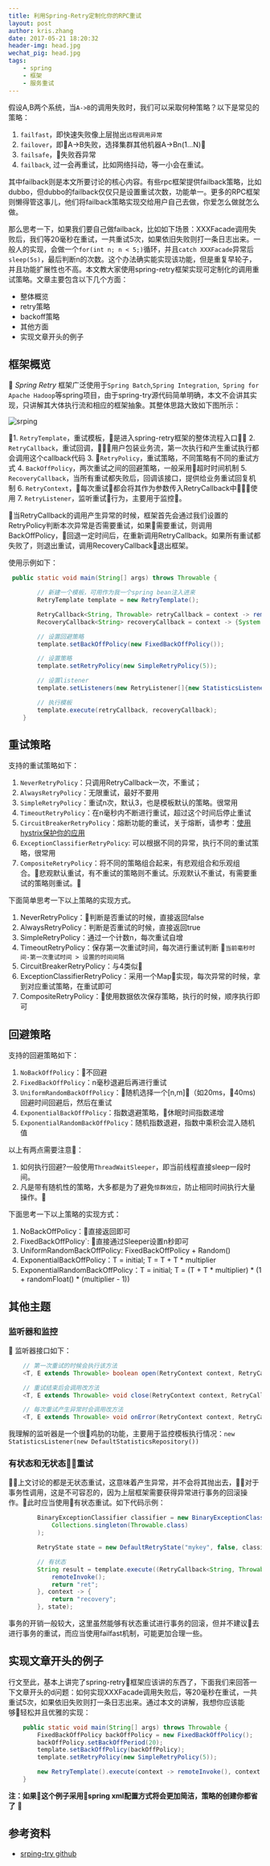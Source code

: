 ```yaml
---
title: 利用Spring-Retry定制化你的RPC重试
layout: post
author: kris.zhang
date: 2017-05-21 18:20:32
header-img: head.jpg
wechat_pig: head.jpg
tags:
    - spring
    - 框架
    - 服务重试
---
```


假设A,B两个系统，当`A->B`的调用失败时，我们可以采取何种策略？以下是常见的策略：

1. `failfast`，即快速失败像上层抛出`远程调用异常`
2. `failover`，即A->B失败，选择集群其他机器A->Bn(1...N)
3. `failsafe`，失败吞异常
4. `failback`, 过一会再重试，比如网络抖动，等一小会在重试。

其中failback则是本文所要讨论的核心内容。有些rpc框架提供failback策略，比如dubbo，但dubbo的failback仅仅只是设置重试次数，功能单一。更多的RPC框架则懒得管这事儿，他们将failback策略实现交给用户自己去做，你爱怎么做就怎么做。

那么思考一下，如果我们要自己做failback，比如如下场景：XXXFacade调用失败后，我们等20毫秒在重试，一共重试5次，如果依旧失败则打一条日志出来。一般人的实现，会做一个`for(int n; n < 5;)`循环，并且`catch XXXFacade`异常后`sleep(5s)`，最后判断n的次数。这个办法确实能实现该功能，但是重复早轮子，并且功能扩展性也不高。本文教大家使用spring-retry框架实现可定制化的调用重试策略。文章主要包含以下几个方面：

- 整体概览
- retry策略
- backoff策略
- 其他方面
- 实现文章开头的例子

## 框架概览
 
*Spring Retry* 框架广泛使用于`Spring Batch`,`Spring Integration`,` Spring for Apache Hadoop`等spring项目，由于spring-try源代码简单明确，本文不会讲其实现，只讲解其大体执行流和相应的框架抽象。其整体思路大致如下图所示：

![srping](spring-retry/spring-retry.png)

1. `RetryTemplate`，重试模板，是进入spring-retry框架的整体流程入口
2. `RetryCallback`，重试回调，用户包装业务流，第一次执行和产生重试执行都会调用这个callback代码
3. `RetryPolicy`，重试策略，不同策略有不同的重试方式
4. `BackOffPolicy`，两次重试之间的回避策略，一般采用超时时间机制
5. `RecoveryCallback`，当所有重试都失败后，回调该接口，提供给业务重试回复机制
6. `RetryContext`，每次重试都会将其作为参数传入RetryCallback中使用
7. `RetryListener`，监听重试行为，主要用于监控。

当RetryCallback的调用产生异常的时候，框架首先会通过我们设置的RetryPolicy判断本次异常是否需要重试，如果需要重试，则调用BackOffPolicy，回退一定时间后，在重新调用RetryCallback。如果所有重试都失败了，则退出重试，调用RecoveryCallback退出框架。

使用示例如下：

```java
 public static void main(String[] args) throws Throwable {

        // 新建一个模板，可用作为我一个spring bean注入进来
        RetryTemplate template = new RetryTemplate();

        RetryCallback<String, Throwable> retryCallback = context -> remoteInvoke();
        RecoveryCallback<String> recoveryCallback = context -> {System.out.println("recovery"); return "recovery";};

        // 设置回避策略
        template.setBackOffPolicy(new FixedBackOffPolicy());

        // 设置策略
        template.setRetryPolicy(new SimpleRetryPolicy(5));

        // 设置listener
        template.setListeners(new RetryListener[]{new StatisticsListener(new DefaultStatisticsRepository())});

        // 执行模板
        template.execute(retryCallback, recoveryCallback);
    }
```

## 重试策略

支持的重试策略如下：

1. `NeverRetryPolicy`：只调用RetryCallback一次，不重试；
2. `AlwaysRetryPolicy`：无限重试，最好不要用
3. `SimpleRetryPolicy`：重试n次，默认3，也是模板默认的策略。很常用
4. `TimeoutRetryPolicy`：在n毫秒内不断进行重试，超过这个时间后停止重试
5. `CircuitBreakerRetryPolicy`：熔断功能的重试，关于熔断，请参考：[使用hystrix保护你的应用](http://kriszhang.com/hystrix_defend_your_webapp/)
6. `ExceptionClassifierRetryPolicy`: 可以根据不同的异常，执行不同的重试策略，很常用
7. `CompositeRetryPolicy`：将不同的策略组合起来，有悲观组合和乐观组合。悲观默认重试，有不重试的策略则不重试。乐观默认不重试，有需要重试的策略则重试。

下面简单思考一下以上策略的实现方式。

1. NeverRetryPolicy：判断是否重试的时候，直接返回false
2. AlwaysRetryPolicy：判断是否重试的时候，直接返回true
3. SimpleRetryPolicy：通过一个计数n，每次重试自增
4. TimeoutRetryPolicy：保存第一次重试时间，每次进行重试判断 `当前毫秒时间-第一次重试时间 > 设置的时间间隔`
5. CircuitBreakerRetryPolicy：与4类似
6. ExceptionClassifierRetryPolicy：采用一个Map实现，每次异常的时候，拿到对应重试策略，在重试即可
7. CompositeRetryPolicy：使用数据依次保存策略，执行的时候，顺序执行即可

## 回避策略

支持的回避策略如下：

1. `NoBackOffPolicy`：不回避
2. `FixedBackOffPolicy`：n毫秒退避后再进行重试
3. `UniformRandomBackOffPolicy`：随机选择一个[n,m]（如20ms，40ms)回避时间回避后，然后在重试
4. `ExponentialBackOffPolicy`：指数退避策略，休眠时间指数递增
5. `ExponentialRandomBackOffPolicy`：随机指数退避，指数中乘积会混入随机值

以上有两点需要注意：

1. 如何执行回避?一般使用`ThreadWaitSleeper`，即当前线程直接sleep一段时间。
2. 凡是带有随机性的策略，大多都是为了避免`惊群效应`，防止相同时间执行大量操作。

下面思考一下以上策略的实现方式：

1. NoBackOffPolicy：直接返回即可
2. FixedBackOffPolicy`: 直接通过Sleeper设置n秒即可
3. UniformRandomBackOffPolicy:  FixedBackOffPolicy + Random()
4. ExponentialBackOffPolicy：T = initial; T = T + T * multiplier
5. ExponentialRandomBackOffPolicy：T = initial; T = (T + T * multiplier) * (1 + randomFloat() * (multiplier - 1))

## 其他主题

### 监听器和监控

监听器接口如下：

```java
    // 第一次重试的时候会执行该方法
	<T, E extends Throwable> boolean open(RetryContext context, RetryCallback<T, E> callback);

    // 重试结束后会调用改方法
	<T, E extends Throwable> void close(RetryContext context, RetryCallback<T, E> callback, Throwable throwable);

    // 每次重试产生异常时会调用改方法
	<T, E extends Throwable> void onError(RetryContext context, RetryCallback<T, E> callback, Throwable throwable);
```

我理解的监听器是一个很鸡肋的功能，主要用于监控模板执行情况：`new StatisticsListener(new DefaultStatisticsRepository())`

### 有状态和无状态重试

上文讨论的都是无状态重试，这意味着产生异常，并不会将其抛出去，对于事务性调用，这是不可容忍的，因为上层框架需要获得异常进行事务的回滚操作。此时应当使用有状态重试。如下代码示例：

```java
        BinaryExceptionClassifier classifier = new BinaryExceptionClassifier(
            Collections.singleton(Throwable.class)
        );

        RetryState state = new DefaultRetryState("mykey", false, classifier);

        // 有状态
        String result = template.execute((RetryCallback<String, Throwable>)context -> {
            remoteInvoke();
            return "ret";
        }, context -> {
            return "recovery";
        }, state);
```

事务的开销一般较大，这里虽然能够有状态重试进行事务的回滚，但并不建议去进行事务的重试，而应当使用failfast机制，可能更加合理一些。

## 实现文章开头的例子

行文至此，基本上讲完了spring-retry框架应该讲的东西了，下面我们来回答一下文章开头的d问题：如何实现XXXFacade调用失败后，等20毫秒在重试，一共重试5次，如果依旧失败则打一条日志出来。通过本文的讲解，我想你应该能够轻松并且优雅的实现：

```java
    public static void main(String[] args) throws Throwable {
        FixedBackOffPolicy backOffPolicy = new FixedBackOffPolicy();
        backOffPolicy.setBackOffPeriod(20);
        template.setBackOffPolicy(backOffPolicy);
        template.setRetryPolicy(new SimpleRetryPolicy(5));

        new RetryTemplate().execute(context -> remoteInvoke(), context -> {System.out.println("log here"); return "recovery";});
    }
```

**注：如果这个例子采用spring xml配置方式将会更加简洁，策略的创建你都省了**

## 参考资料 

- [srping-try github](https://github.com/spring-projects/spring-retry)